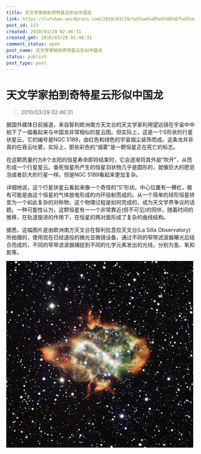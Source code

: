 ```yaml
---
title: 天文学家拍到奇特星云形似中国龙
link: https://lufuhao.wordpress.com/2010/03/29/%e5%a4%a9%e6%96%87%e5%ad%a6%e5%ae%b6%e6%8b%8d%e5%88%b0%e5%a5%87%e7%89%b9%e6%98%9f%e4%ba%91%e5%bd%a2%e4%bc%bc%e4%b8%ad%e5%9b%bd%e9%be%99/
post_id: 113
created: 2010/03/29 02:46:31
created_gmt: 2010/03/29 02:46:31
comment_status: open
post_name: 天文学家拍到奇特星云形似中国龙
status: publish
post_type: post
---
```


# 天文学家拍到奇特星云形似中国龙

> 2010/03/29 02:46:31

 

据国外媒体日前报道，来自智利欧洲南方天文台的天文学家利用望远镜在宇宙中中拍下了一幅看起来与中国龙非常相似的星云图。但实际上，这是一个S形状的行星状星云，它的编号是NGC 5189，由红色和绿色的宇宙烟尘装饰而成。这条龙并非真的在吞云吐雾，实际上，那些彩色的“烟雾”是一颗恒星正在死亡的标志。

在这颗质量约为8个太阳的恒星寿命即将结束时，它会逐渐将其外层“吹开”，从而形成一个行星星云。垂死恒星所产生的恒星羽状物几乎是圆形的，就像巨大的肥皂泡或者巨大的行星一样。但是NGC 5189看起来更加复杂。

详细地说，这个行星状星云看起来像一个奇怪的“S”形状。中心位置有一横杠，极有可能是由这个恒星的气体放电形成的内环投射而成的。从一个简单的球形恒星转变为一个如此复杂的对称物，这个物理过程是如何完成的，成为天文学界争议的话题。一种可能性认为，这颗恒星有一一个非常靠近(但不可见)的同伴，随着时间的推移，在轨道旋进的作用下，在恒星的两对面形成了复杂的曲线结构。

据悉，这幅图片是由欧洲南方天文台在智利拉息拉天文台(La Silla Observatory)所拍摄的，使用现在已经退役的微光显微镜设备，通过不同的窄带滤波器曝光后结合而成的，不同的窄带滤波器捕捉到不同的化学元素发出的光线，分别为氢、氧和氮等。

![20100329-024631-0001](/assets/images/20100329-024631-0001.jpg)
